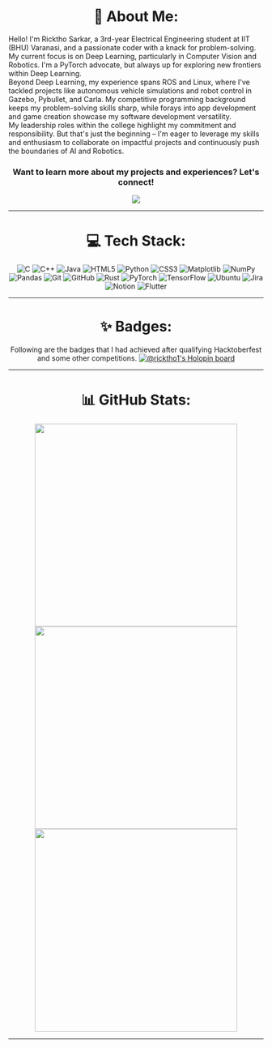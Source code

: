 
<div align="center">
  
# 💫 About Me: 
<p align="left">
Hello!
I'm Ricktho Sarkar, a 3rd-year Electrical Engineering student at IIT (BHU) Varanasi, and a passionate coder with a knack for problem-solving. My current focus is on Deep Learning, particularly in Computer Vision and Robotics. I'm a PyTorch advocate, but always up for exploring new frontiers within Deep Learning. <br>Beyond Deep Learning, my experience spans ROS and Linux, where I've tackled projects like autonomous vehicle simulations and robot control in Gazebo, Pybullet, and Carla. My competitive programming background keeps my problem-solving skills sharp, while forays into app development and game creation showcase my software development versatility. <br> My leadership roles within the college highlight my commitment and responsibility. But that's just the beginning – I'm eager to leverage my skills and enthusiasm to collaborate on impactful projects and continuously push the boundaries of AI and Robotics.

### Want to learn more about my projects and experiences? Let's connect!
</p>

[![](https://visitcount.itsvg.in/api?id=Ricktho1&icon=6&color=4)](https://visitcount.itsvg.in)

---

# 💻 Tech Stack:
![C](https://img.shields.io/badge/c-%2300599C.svg?style=for-the-badge&logo=c&logoColor=white) ![C++](https://img.shields.io/badge/c++-%2300599C.svg?style=for-the-badge&logo=c%2B%2B&logoColor=white) ![Java](https://img.shields.io/badge/java-%23ED8B00.svg?style=for-the-badge&logo=openjdk&logoColor=white) ![HTML5](https://img.shields.io/badge/html5-%23E34F26.svg?style=for-the-badge&logo=html5&logoColor=white) ![Python](https://img.shields.io/badge/python-3670A0?style=for-the-badge&logo=python&logoColor=ffdd54) ![CSS3](https://img.shields.io/badge/css3-%231572B6.svg?style=for-the-badge&logo=css3&logoColor=white) ![Matplotlib](https://img.shields.io/badge/Matplotlib-%23ffffff.svg?style=for-the-badge&logo=Matplotlib&logoColor=black) ![NumPy](https://img.shields.io/badge/numpy-%23013243.svg?style=for-the-badge&logo=numpy&logoColor=white) ![Pandas](https://img.shields.io/badge/pandas-%23150458.svg?style=for-the-badge&logo=pandas&logoColor=white) ![Git](https://img.shields.io/badge/git-%23F05033.svg?style=for-the-badge&logo=git&logoColor=white) ![GitHub](https://img.shields.io/badge/github-%23121011.svg?style=for-the-badge&logo=github&logoColor=white) ![Rust](https://img.shields.io/badge/rust-%23000000.svg?style=for-the-badge&logo=rust&logoColor=white) ![PyTorch](https://img.shields.io/badge/PyTorch-%23EE4C2C.svg?style=for-the-badge&logo=PyTorch&logoColor=white) ![TensorFlow](https://img.shields.io/badge/TensorFlow-%23FF6F00.svg?style=for-the-badge&logo=TensorFlow&logoColor=white) ![Ubuntu](https://img.shields.io/badge/Ubuntu-E95420?style=for-the-badge&logo=ubuntu&logoColor=white) ![Jira](https://img.shields.io/badge/jira-%230A0FFF.svg?style=for-the-badge&logo=jira&logoColor=white) ![Notion](https://img.shields.io/badge/Notion-%23000000.svg?style=for-the-badge&logo=notion&logoColor=white) ![Flutter](https://img.shields.io/badge/Flutter-%2302569B.svg?style=for-the-badge&logo=Flutter&logoColor=white)

---

# ✨ Badges:
Following are the badges that I had achieved after qualifying Hacktoberfest and some other competitions.
[![@ricktho1's Holopin board](https://holopin.me/ricktho1)](https://holopin.io/@ricktho1)

---

# 📊 GitHub Stats:
  
<p align="center">
  
  <img width="400px" src="https://github-readme-stats.vercel.app/api?username=Ricktho1&theme=onedark&hide_border=true&include_all_commits=false&count_private=false" />
  
  <img width="400px" src="https://github-readme-streak-stats.herokuapp.com/?user=Ricktho1&theme=onedark&hide_border=true" />

  <img width="400px" src="https://github-readme-stats.vercel.app/api/top-langs/?username=Ricktho1&theme=onedark&hide_border=true&include_all_commits=false&count_private=false&layout=compact" />

</p>

---

</div>
